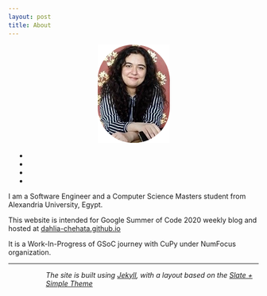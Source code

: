 ```yaml
---
layout: post
title: About
---
```

<center>
<img src="/images/dahlia.png">
</center>
<p>
<center >
    <ul style="margin-left:3%" class="navigation-bar">
        <li><a href="https://www.linkedin.com/in/dahliashehata/" title="LinkedIn"><i class="fa fa-linkedin fa-1x"></i></a></li>
        <li><a href="https://github.com/Dahlia-Chehata" title="Github"><i class="fa fa-github-alt fa-1x"></i></a></li>
        <li><a href="mailto:dahliachehata@gmail.com" title="Mail"><i class="fa fa-envelope fa-1x"></i></a><li>
    </ul>
</center>
</p>
<p>
I am a Software Engineer and a Computer Science Masters student from Alexandria University, Egypt.
</p>
<p>
This website is intended for Google Summer of Code 2020 weekly blog and hosted at <a href="https://dahlia-chehata.github.io/"> dahlia-chehata.github.io</a> 
</p>
<p>
It is a Work-In-Progress of GSoC journey with CuPy under NumFocus organization.
</p>

<hr>
<p style="margin-left:15%">
<i> The site is built using <a href="https://jekyllrb.com">Jekyll</a>, with a layout based on the <a href="https://github.com/benradford/Slate-and-Simple-Jekyll-Theme">Slate + Simple Theme</a> </i>
</p>

<!--
<p style="margin-left:40%; margin-right:40%;"> 
<p>
This theme is available for free under the MIT open source software license.
<br>
The theme can be found <a href="https://github.com/benradford/Slate-and-Simple-Jekyll-Theme">here</a>.
<br>
The theme requires <a href="https://jekyllrb.com">Jekyll</a>, a static-site generator compatible with <a href="https://pages.github.com">pages.github.com</a>.
</p>

<hr>
-->

